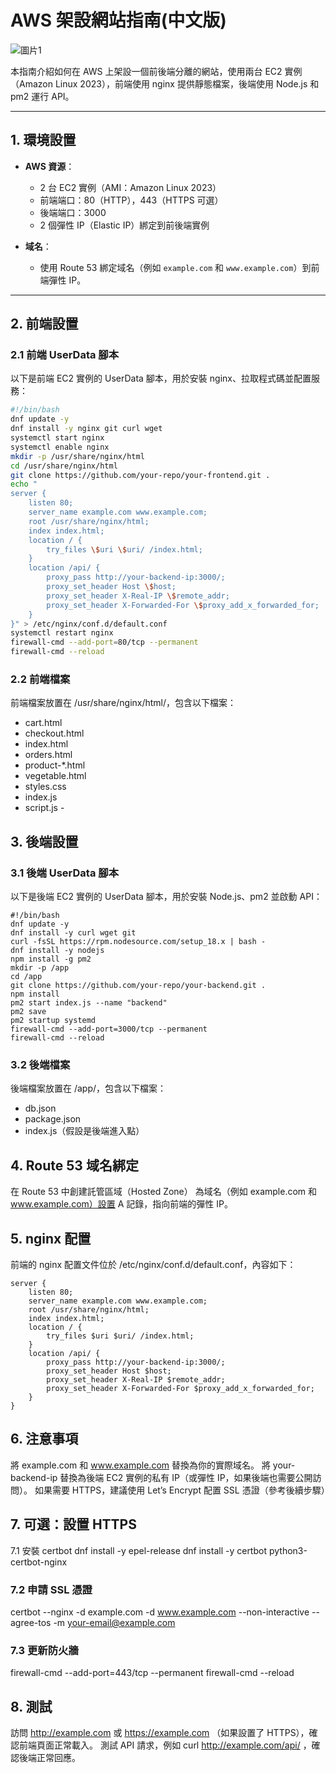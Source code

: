 # AWS 架設網站指南(中文版)
![圖片1](https://github.com/user-attachments/assets/a50a3907-1ac4-49c7-90f0-3249590cabf3)

本指南介紹如何在 AWS 上架設一個前後端分離的網站，使用兩台 EC2 實例（Amazon Linux 2023），前端使用 nginx 提供靜態檔案，後端使用 Node.js 和 pm2 運行 API。

---

## 1. 環境設置

- **AWS 資源**：
  - 2 台 EC2 實例（AMI：Amazon Linux 2023）
  - 前端端口：80（HTTP），443（HTTPS 可選）
  - 後端端口：3000
  - 2 個彈性 IP（Elastic IP）綁定到前後端實例

- **域名**：
  - 使用 Route 53 綁定域名（例如 `example.com` 和 `www.example.com`）到前端彈性 IP。

---

## 2. 前端設置

### 2.1 前端 UserData 腳本

以下是前端 EC2 實例的 UserData 腳本，用於安裝 nginx、拉取程式碼並配置服務：

```bash
#!/bin/bash
dnf update -y
dnf install -y nginx git curl wget
systemctl start nginx
systemctl enable nginx
mkdir -p /usr/share/nginx/html
cd /usr/share/nginx/html
git clone https://github.com/your-repo/your-frontend.git .
echo "
server {
    listen 80;
    server_name example.com www.example.com;
    root /usr/share/nginx/html;
    index index.html;
    location / {
        try_files \$uri \$uri/ /index.html;
    }
    location /api/ {
        proxy_pass http://your-backend-ip:3000/;
        proxy_set_header Host \$host;
        proxy_set_header X-Real-IP \$remote_addr;
        proxy_set_header X-Forwarded-For \$proxy_add_x_forwarded_for;
    }
}" > /etc/nginx/conf.d/default.conf
systemctl restart nginx
firewall-cmd --add-port=80/tcp --permanent
firewall-cmd --reload


```


### 2.2 前端檔案
前端檔案放置在 /usr/share/nginx/html/，包含以下檔案：

- cart.html
- checkout.html
- index.html
- orders.html
- product-*.html
- vegetable.html
- styles.css
- index.js
- script.js -


## 3. 後端設置

### 3.1 後端 UserData 腳本
以下是後端 EC2 實例的 UserData 腳本，用於安裝 Node.js、pm2 並啟動 API：

```
#!/bin/bash
dnf update -y
dnf install -y curl wget git
curl -fsSL https://rpm.nodesource.com/setup_18.x | bash -
dnf install -y nodejs
npm install -g pm2
mkdir -p /app
cd /app
git clone https://github.com/your-repo/your-backend.git .
npm install
pm2 start index.js --name "backend"
pm2 save
pm2 startup systemd
firewall-cmd --add-port=3000/tcp --permanent
firewall-cmd --reload

```

### 3.2 後端檔案
後端檔案放置在 /app/，包含以下檔案：

- db.json
- package.json
- index.js（假設是後端進入點）

## 4. Route 53 域名綁定
在 Route 53 中創建託管區域（Hosted Zone）
為域名（例如 example.com 和 www.example.com）設置 A 記錄，指向前端的彈性 IP。

## 5. nginx 配置
前端的 nginx 配置文件位於 /etc/nginx/conf.d/default.conf，內容如下：
```
server {
    listen 80;
    server_name example.com www.example.com;
    root /usr/share/nginx/html;
    index index.html;
    location / {
        try_files $uri $uri/ /index.html;
    }
    location /api/ {
        proxy_pass http://your-backend-ip:3000/;
        proxy_set_header Host $host;
        proxy_set_header X-Real-IP $remote_addr;
        proxy_set_header X-Forwarded-For $proxy_add_x_forwarded_for;
    }
}
```
## 6. 注意事項
將 example.com 和 www.example.com 替換為你的實際域名。
將 your-backend-ip 替換為後端 EC2 實例的私有 IP（或彈性 IP，如果後端也需要公開訪問）。
如果需要 HTTPS，建議使用 Let’s Encrypt 配置 SSL 憑證（參考後續步驟）

## 7. 可選：設置 HTTPS
7.1 安裝 certbot
dnf install -y epel-release
dnf install -y certbot python3-certbot-nginx

### 7.2 申請 SSL 憑證
certbot --nginx -d example.com -d www.example.com --non-interactive --agree-tos -m your-email@example.com

### 7.3 更新防火牆
firewall-cmd --add-port=443/tcp --permanent
firewall-cmd --reload

## 8. 測試
訪問 http://example.com  或  https://example.com  （如果設置了 HTTPS），確認前端頁面正常載入。
測試 API 請求，例如  curl http://example.com/api/  ，確認後端正常回應。




